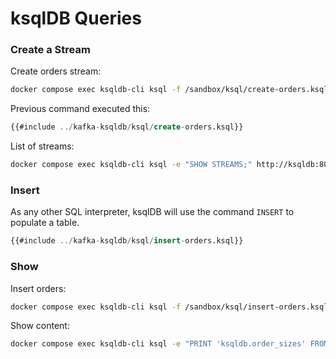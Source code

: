 # ksqlDB Queries

### Create a Stream

Create orders stream:

```bash
docker compose exec ksqldb-cli ksql -f /sandbox/ksql/create-orders.ksql http://ksqldb:8088
```

Previous command executed this:

```sql
{{#include ../kafka-ksqldb/ksql/create-orders.ksql}}
```

List of streams:

```bash
docker compose exec ksqldb-cli ksql -e "SHOW STREAMS;" http://ksqldb:8088
```

### Insert

As any other SQL interpreter, ksqlDB will use the command `INSERT` to populate a table.

```sql
{{#include ../kafka-ksqldb/ksql/insert-orders.ksql}}
```

### Show

Insert orders:

```bash
docker compose exec ksqldb-cli ksql -f /sandbox/ksql/insert-orders.ksql http://ksqldb:8088
```

Show content:

```bash
docker compose exec ksqldb-cli ksql -e "PRINT 'ksqldb.order_sizes' FROM BEGINNING;" http://ksqldb:8088
```
